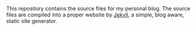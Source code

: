 This repository contains the source files for my personal blog. The source files are compiled into a proper website by [Jekyll], a simple, blog aware, static site generator.

[Jekyll]: https://github.com/mojombo/jekyll "Jekyll"
